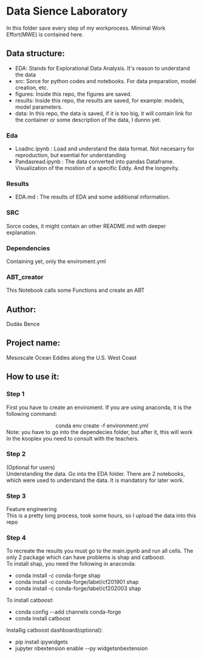 # Data Sience Laboratory

In this folder save every step of my workprocess. Minimal Work Effort(MWE) is contained here.

## Data structure:  
- EDA: Stands for Explorational Data Analysis. It's reason to understand the data
- src: Sorce for python codes and notebooks. For data preparation, model creation, etc.
- figures: Inside this repo, the figures are saved.
- results: Inside this repo, the results are saved, for example: models, model parameters.
- data: In this repo, the data is saved, if it is too big, it will contain link for the container or some description of the data, I dunno yet.

### Eda
- Loadnc.ipynb : Load and understand the data format. Not necesarry for reproduction, but esential for understanding  
- Pandasread.ipynb : The data converted into pandas Dataframe. Visualization of the mostion of a specific Eddy. And the longevity.

### Results
- EDA.md : The results of EDA and some additional information.

### SRC
Sorce codes, it might contain an other README.md with deeper explanation.

### Dependencies
Containing yet, only the enviroment.yml

### ABT_creator
This Notebook calls some Functions and create an ABT

## Author:
Dudás Bence

## Project name:
Mesoscale Ocean Eddies along the U.S. West Coast

## How to use it:
### Step 1
First you have to create an enviroment. If you are using anaconda, it is the following command:  
<center> conda env create -f environment.yml </center>  
Note: you have to go into the dependecies folder, but after it, this will work  
In the kooplex you need to consult with the teachers.

### Step 2
(Optional for users)  
Understanding the data. Go into the EDA folder. There are 2 notebooks, which were used to understand the data. It is mandatory for later work.

### Step 3
Feature engineering  
This is a pretty long process, took some hours, so I upload the data into this repo

### Step 4 
To recreate the results you must go to the main.ipynb and run all cells. The only 2 package which can have problems is shap and catboost.  
To install shap, you need the following in anaconda:  
- conda install -c conda-forge shap  
- conda install -c conda-forge/label/cf201901 shap  
- conda install -c conda-forge/label/cf202003 shap  
  
To install catboost:   
- conda config --add channels conda-forge  
- conda install catboost  

Installig catboost dashboard(optional):  
- pip install ipywidgets  
- jupyter nbextension enable --py widgetsnbextension  

